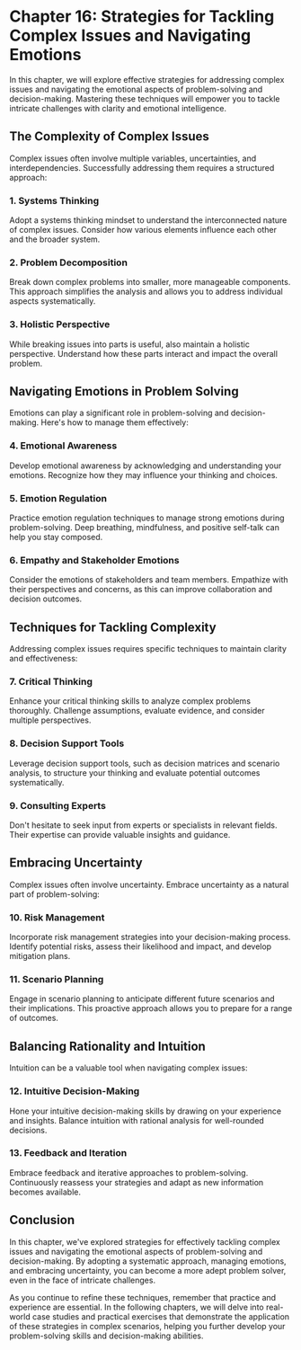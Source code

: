 Chapter 16: Strategies for Tackling Complex Issues and Navigating Emotions
==========================================================================

In this chapter, we will explore effective strategies for addressing complex issues and navigating the emotional aspects of problem-solving and decision-making. Mastering these techniques will empower you to tackle intricate challenges with clarity and emotional intelligence.

The Complexity of Complex Issues
--------------------------------

Complex issues often involve multiple variables, uncertainties, and interdependencies. Successfully addressing them requires a structured approach:

### 1. **Systems Thinking**

Adopt a systems thinking mindset to understand the interconnected nature of complex issues. Consider how various elements influence each other and the broader system.

### 2. **Problem Decomposition**

Break down complex problems into smaller, more manageable components. This approach simplifies the analysis and allows you to address individual aspects systematically.

### 3. **Holistic Perspective**

While breaking issues into parts is useful, also maintain a holistic perspective. Understand how these parts interact and impact the overall problem.

Navigating Emotions in Problem Solving
--------------------------------------

Emotions can play a significant role in problem-solving and decision-making. Here's how to manage them effectively:

### 4. **Emotional Awareness**

Develop emotional awareness by acknowledging and understanding your emotions. Recognize how they may influence your thinking and choices.

### 5. **Emotion Regulation**

Practice emotion regulation techniques to manage strong emotions during problem-solving. Deep breathing, mindfulness, and positive self-talk can help you stay composed.

### 6. **Empathy and Stakeholder Emotions**

Consider the emotions of stakeholders and team members. Empathize with their perspectives and concerns, as this can improve collaboration and decision outcomes.

Techniques for Tackling Complexity
----------------------------------

Addressing complex issues requires specific techniques to maintain clarity and effectiveness:

### 7. **Critical Thinking**

Enhance your critical thinking skills to analyze complex problems thoroughly. Challenge assumptions, evaluate evidence, and consider multiple perspectives.

### 8. **Decision Support Tools**

Leverage decision support tools, such as decision matrices and scenario analysis, to structure your thinking and evaluate potential outcomes systematically.

### 9. **Consulting Experts**

Don't hesitate to seek input from experts or specialists in relevant fields. Their expertise can provide valuable insights and guidance.

Embracing Uncertainty
---------------------

Complex issues often involve uncertainty. Embrace uncertainty as a natural part of problem-solving:

### 10. **Risk Management**

Incorporate risk management strategies into your decision-making process. Identify potential risks, assess their likelihood and impact, and develop mitigation plans.

### 11. **Scenario Planning**

Engage in scenario planning to anticipate different future scenarios and their implications. This proactive approach allows you to prepare for a range of outcomes.

Balancing Rationality and Intuition
-----------------------------------

Intuition can be a valuable tool when navigating complex issues:

### 12. **Intuitive Decision-Making**

Hone your intuitive decision-making skills by drawing on your experience and insights. Balance intuition with rational analysis for well-rounded decisions.

### 13. **Feedback and Iteration**

Embrace feedback and iterative approaches to problem-solving. Continuously reassess your strategies and adapt as new information becomes available.

Conclusion
----------

In this chapter, we've explored strategies for effectively tackling complex issues and navigating the emotional aspects of problem-solving and decision-making. By adopting a systematic approach, managing emotions, and embracing uncertainty, you can become a more adept problem solver, even in the face of intricate challenges.

As you continue to refine these techniques, remember that practice and experience are essential. In the following chapters, we will delve into real-world case studies and practical exercises that demonstrate the application of these strategies in complex scenarios, helping you further develop your problem-solving skills and decision-making abilities.
